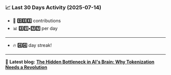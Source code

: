 <!--START_STATS-->
### 📈 Last 30 Days Activity (2025-07-14)  
- 🧮 **9️⃣5️⃣3️⃣** contributions  
- 📊 **3️⃣1️⃣•7️⃣7️⃣** per day
---
- 🔥 **4️⃣4️⃣** day streak!
---
📝 **Latest blog:** [**The Hidden Bottleneck in AI's Brain: Why Tokenization Needs a Revolution**](https://andriak.com/blog/tokenization-revolution)
<!--END_STATS-->
